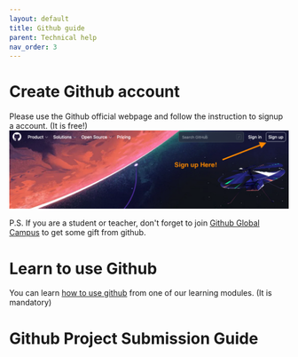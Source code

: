 ```yaml
---
layout: default
title: Github guide
parent: Technical help
nav_order: 3
---
```


# Create Github account
Please use the Github official webpage and follow the instruction to signup a account. (It is free!)
![](../../assets/githubfrontpage.png)

P.S. If you are a student or teacher, don't forget to join [Github Global Campus](https://education.github.com/) to get some gift from github.

# Learn to use Github
You can learn [how to use github](https://school.brainhackmtl.org/modules/git_github) from one of our learning modules. (It is mandatory)

# Github Project Submission Guide
